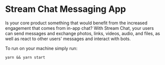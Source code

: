 # Stream Chat Messaging App

Is your core product something that would benefit from the increased engagement that comes from in-app chat? With Stream Chat, your users can send messages and exchange photos, links, videos, audio, and files, as well as react to other users' messages and interact with bots.


To run on your machine simply run:

```
yarn && yarn start
```